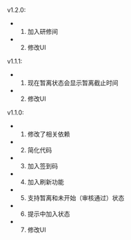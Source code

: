 v1.2.0:
- 1. 加入研修间
- 2. 修改UI

v1.1.1:
- 1. 现在暂离状态会显示暂离截止时间
- 2. 修改UI

v1.1.0:
- 1. 修改了相关依赖
- 2. 简化代码
- 3. 加入签到码
- 4. 加入刷新功能
- 5. 支持暂离和未开始（审核通过）状态
- 6. 提示中加入状态
- 7. 修改UI
